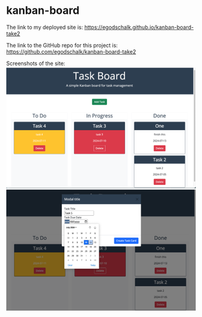 # kanban-board

The link to my deployed site is: https://egodschalk.github.io/kanban-board-take2

The link to the GitHub repo for this project is: https://github.com/egodschalk/kanban-board-take2

Screenshots of the site:
![alt text](./assets/images/screenshot-main.png)
![alt text](./assets/images/screenshot-modal.png)
